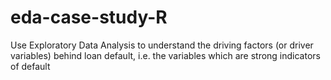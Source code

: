 # eda-case-study-R
Use Exploratory Data Analysis  to understand the driving factors (or driver variables) behind loan default, i.e. the variables which are strong indicators of default
